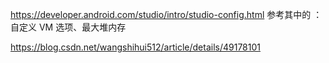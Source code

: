 https://developer.android.com/studio/intro/studio-config.html
参考其中的 ：
自定义 VM 选项、最大堆内存



https://blog.csdn.net/wangshihui512/article/details/49178101